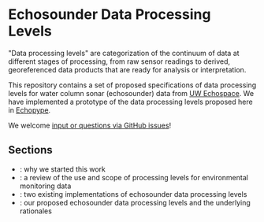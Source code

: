 # Echosounder Data Processing Levels

"Data processing levels" are categorization of the continuum of data at different stages of processing, from raw sensor readings to derived, georeferenced data products that are ready for analysis or interpretation.

This repository contains a set of proposed specifications of data processing levels for water column sonar (echosounder) data from [UW Echospace](https://uw-echospace.github.io/). We have implemented a prototype of the data processing levels proposed here in [Echopype](https://echopype.readthedocs.io).

We welcome [input or questions via GitHub issues](https://github.com/OSOceanAcoustics/echolevels/issues/new)!


## Sections

- [](./background.md): why we started this work
- [](./review): a review of the use and scope of processing levels for environmental monitoring data
- [](./levels_existing.md): two existing implementations of echosounder data processing levels
- [](./levels_proposed.md): our proposed echosounder data processing levels and the underlying rationales


<!-- ```{tableofcontents}
``` -->
